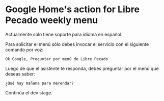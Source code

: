 # Google Home's action for Libre Pecado weekly menu

Actualmente sólo tiene soporte para idioma en español.

Para solicitar el menú sólo debes invocar el servicio con el siguiente comando por voz:

`Ok Google, Preguntar por menú de Libre Pecado`

Luego de que el asistente te responda, debes preguntar por el menú que deseas saber:

`¿Qué hay mañana para merendar?`

Continúa el dev stage.
